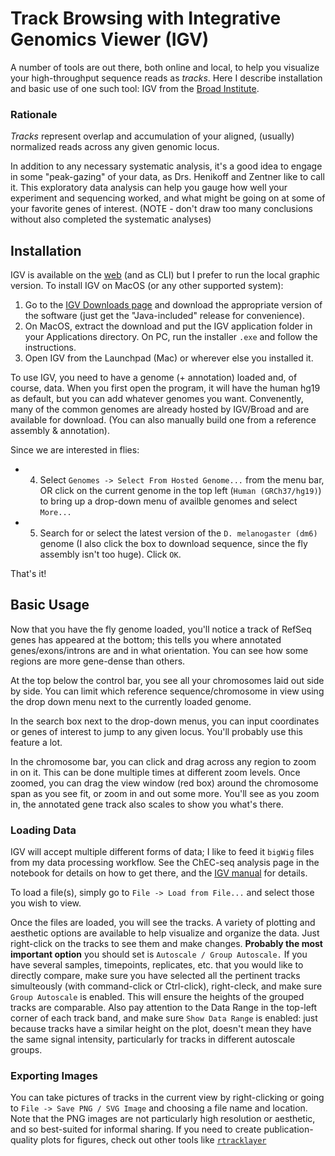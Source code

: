 # Track Browsing with Integrative Genomics Viewer (IGV)

A number of tools are out there, both online and local, to help you visualize your high-throughput sequence reads as *tracks*.  Here I describe installation and basic use of one such tool:  IGV from the [Broad Institute](https://software.broadinstitute.org/software/igv/).


### Rationale

*Tracks* represent overlap and accumulation of your aligned, (usually) normalized reads across any given genomic locus.

In addition to any necessary systematic analysis, it's a good idea to engage in some "peak-gazing" of your data, as Drs. Henikoff and Zentner like to call it.  This exploratory data analysis can help you gauge how well your experiment and sequencing worked, and what might be going on at some of your favorite genes of interest. (NOTE - don't draw too many conclusions without also completed the systematic analyses)

## Installation

IGV is available on the [web](https://igv.org/app) (and as CLI) but I prefer to run the local graphic version.  To install IGV on MacOS (or any other supported system):
1.  Go to the [IGV Downloads page](https://software.broadinstitute.org/software/igv/download) and download the appropriate version of the software (just get the "Java-included" release for convenience).
2.  On MacOS, extract the download and put the IGV application folder in your Applications directory.  On PC, run the installer `.exe` and follow the instructions.
3.  Open IGV from the Launchpad (Mac) or wherever else you installed it.

To use IGV, you need to have a genome (+ annotation) loaded and, of course, data.  When you first open the program, it will have the human hg19 as default, but you can add whatever genomes you want.  Convenently, many of the common genomes are already hosted by IGV/Broad and are available for download.  (You can also manually build one from a reference assembly & annotation).

Since we are interested in flies:
- 4.  Select `Genomes -> Select From Hosted Genome...` from the menu bar, OR click on the current genome in the top left (`Human (GRCh37/hg19)`) to bring up a drop-down menu of availble genomes and select `More...`
- 5.  Search for or select the latest version of the `D. melanogaster (dm6)` genome (I also click the box to download sequence, since the fly assembly isn't too huge). Click `OK`.

That's it!

## Basic Usage

Now that you have the fly genome loaded, you'll notice a track of RefSeq genes has appeared at the bottom; this tells you where annotated genes/exons/introns are and in what orientation.  You can see how some regions are more gene-dense than others.

At the top below the control bar, you see all your chromosomes laid out side by side.  You can limit which reference sequence/chromosome in view using the drop down menu next to the currently loaded genome.

In the search box next to the drop-down menus, you can input coordinates or genes of interest to jump to any given locus.  You'll probably use this feature a lot.

In the chromosome bar, you can click and drag across any region to zoom in on it.  This can be done multiple times at different zoom levels.  Once zoomed, you can drag the view window (red box) around the chromosome span as you see fit, or zoom in and out some more.  You'll see as you zoom in, the annotated gene track also scales to show you what's there.

### Loading Data

IGV will accept multiple different forms of data; I like to feed it `bigWig` files from my data processing workflow.  See the ChEC-seq analysis page in the notebook for details on how to get there, and the [IGV manual](https://software.broadinstitute.org/software/igv/UserGuide) for details.

To load a file(s), simply go to `File -> Load from File...` and select those you wish to view.

Once the files are loaded, you will see the tracks.  A variety of plotting and aesthetic options are available to help visualize and organize the data.  Just right-click on the tracks to see them and make changes.  **Probably the most important option** you should set is `Autoscale / Group Autoscale.`  If you have several samples, timepoints, replicates, etc. that you would like to directly compare, make sure you have selected all the pertinent tracks simulteously (with command-click or Ctrl-click), right-cleck, and make sure `Group Autoscale` is enabled.  This will ensure the heights of the grouped tracks are comparable.  Also pay attention to the Data Range in the top-left corner of each track band, and make sure `Show Data Range` is enabled:  just because tracks have a similar height on the plot, doesn't mean they have the same signal intensity, particularly for tracks in different autoscale groups.

### Exporting Images

You can take pictures of tracks in the current view by right-clicking or going to `File -> Save PNG / SVG Image` and choosing a file name and location.  Note that the PNG images are not particularly high resolution or aesthetic, and so best-suited for informal sharing.  If you need to create publication-quality plots for figures, check out other tools like [`rtracklayer`](https://bioconductor.org/packages/release/bioc/html/rtracklayer.html)





